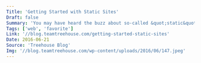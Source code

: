 ```yaml
---
Title: 'Getting Started with Static Sites'
Draft: false
Summary: 'You may have heard the buzz about so-called &quot;static&quot; websites. In this post we&#039;ll tell you what they are, what&#039;s the big deal, and what you need to know to build one.'
Tags: ['web', 'favorite']
Link: '//blog.teamtreehouse.com/getting-started-static-sites'
Date: 2016-06-21
Source: 'Treehouse Blog'
Img: '//blog.teamtreehouse.com/wp-content/uploads/2016/06/147.jpeg'
---
```

